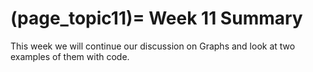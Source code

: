(page_topic11)=
Week 11 Summary
=======================

This week we will continue our discussion on Graphs and look at two examples of them with code.